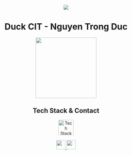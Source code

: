 <p align="center">
  <img src="https://readme-typing-svg.herokuapp.com?font=Fira+Code&size=25&duration=4000&pause=1000&color=00FA6F&center=true&vCenter=true&width=600&lines=Turning+coffee+into+code+since+day+one;My+code+works...+on+my+machine" />
</p>

<h1 align="center">Duck CIT - Nguyen Trong Duc</h1>

<div align="center">
  <img height="200" src="https://ductruong.com/images/about/night-code.gif" />
</div>

<h2 align="center">Tech Stack & Contact</h2>

<div align="center">
  <img src="https://skillicons.dev/icons?i=js,py,java,html,css,nodejs,react" height="50" alt="Tech Stack"/>
</div>

<br>

<div align="center">
  <a href="https://www.facebook.com/tducxD" target="_blank">
    <img src="https://img.shields.io/static/v1?message=Facebook&logo=facebook&label=&color=1877F2&logoColor=white&style=for-the-badge" height="30"/>
  </a>
  <a href="https://duckcit.me/" target="_blank">
    <img src="https://img.shields.io/static/v1?message=My+Website&logo=google-chrome&label=&color=6667ab&logoColor=white&style=for-the-badge" height="30"/>
  </a>
</div>

